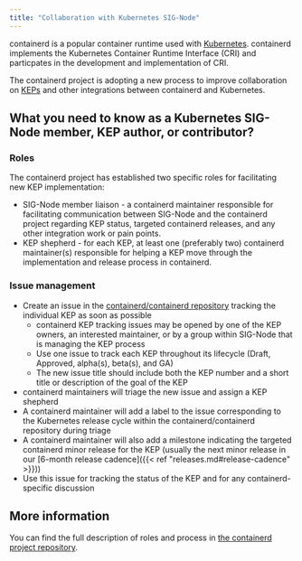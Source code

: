 ```yaml
---
title: "Collaboration with Kubernetes SIG-Node"
---
```


containerd is a popular container runtime used with
[Kubernetes](https://kubernetes.io).  containerd implements the Kubernetes
Container Runtime Interface (CRI) and particpates in the development and
implementation of CRI.

The containerd project is adopting a new process to improve collaboration on
[KEPs](https://github.com/kubernetes/enhancements) and other integrations
between containerd and Kubernetes.

## What you need to know as a Kubernetes SIG-Node member, KEP author, or contributor?

### Roles

The containerd project has established two specific roles for facilitating new
KEP implementation:

* SIG-Node member liaison - a containerd maintainer responsible for
  facilitating communication between SIG-Node and the containerd project
  regarding KEP status, targeted containerd releases, and any other integration
  work or pain points.
* KEP shepherd - for each KEP, at least one (preferably two) containerd
  maintainer(s) responsible for helping a KEP move through the implementation
  and release process in containerd.

### Issue management

* Create an issue in the
  [containerd/containerd repository](https://github.com/containerd/containerd)
  tracking the individual KEP as soon as possible
  * containerd KEP tracking issues may be opened by one of the KEP owners,
    an interested maintainer, or by a group within SIG-Node that is managing
    the KEP process
  * Use one issue to track each KEP throughout its lifecycle (Draft, Approved,
    alpha(s), beta(s), and GA)
  * The new issue title should include both the KEP number and a short title or
    description of the goal of the KEP
* containerd maintainers will triage the new issue and assign a KEP shepherd
* A containerd maintainer will add a label to the issue corresponding to the
  Kubernetes release cycle within the containerd/containerd repository during
  triage
* A containerd maintainer will also add a milestone indicating the targeted
  containerd minor release for the KEP (usually the next minor release in our
  [6-month release cadence]({{< ref "releases.md#release-cadence" >}}))
* Use this issue for tracking the status of the KEP and for any
  containerd-specific discussion

## More information
You can find the full description of roles and process in
[the containerd project repository](https://github.com/containerd/project/blob/main/SIG-NODE.md).
